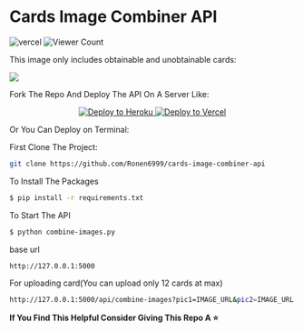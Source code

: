 <p align="center">
  
  # Cards Image Combiner API 
  ![vercel](http://therealsujitk-vercel-badge.vercel.app/?app=therealsujitk-vercel-badge&style=for-the-badge&logo=false)
  ![Viewer Count](https://img.shields.io/endpoint?url=https%3A%2F%2Fhits.dwyl.com%2FNemasisDarkX%2FGenshin-TCG-Card-API.json%3Fcolor%3Dpink)
  
  <p>This image only includes obtainable and unobtainable cards:</p>
    <a href="https://genshin-impact.fandom.com/wiki/Character_Card/Gallery"><img src="https://i.ibb.co/HBbWF9G/cardsdeck-for-giuthub.png" border="0">     </a>
  
  <p>Fork The Repo And Deploy The API On A Server Like:</p>
  
  <p align="center">
    <a href="https://heroku.com/deploy?template=https://github.com/Ronen6999/cards-image-combiner-api">
      <img src="https://img.shields.io/badge/heroku-9d7acc?style=for-the-badge&logo=heroku&logoColor=430098" alt="Deploy to Heroku">
    </a>
    <a href="https://vercel.com/new/git/external?repository-url=https%3A%2F%2Fgithub.com%2FRonen6999%2FCards-image-combiner-api">
      <img src="https://vercel.com/button" alt="Deploy to Vercel">
    </a>
  </p>
  
  <p>Or You Can Deploy on Terminal:</p>
  
  <p>First Clone The Project:</p>
  
  ```bash
  git clone https://github.com/Ronen6999/cards-image-combiner-api
```

<p>To Install The Packages</p>

```bash
$ pip install -r requirements.txt
```
<p>To Start The API</p>

```bash
$ python combine-images.py
```

<p>base url</p>

```bash
http://127.0.0.1:5000
 ```
<p>For uploading card(You can upload only 12 cards at max)</p>

```bash
http://127.0.0.1:5000/api/combine-images?pic1=IMAGE_URL&pic2=IMAGE_URL

```


  
<p><b>If You Find This Helpful Consider Giving This Repo A ⭐ </b></p>
